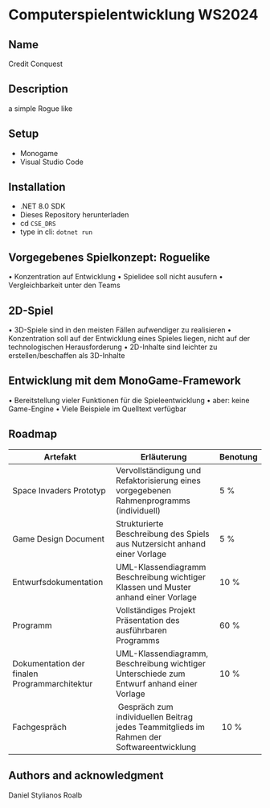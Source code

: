 # Computerspielentwicklung WS2024

## Name
Credit Conquest

## Description
a simple Rogue like

## Setup
- Monogame
- Visual Studio Code

## Installation
- .NET 8.0 SDK
- Dieses Repository herunterladen
- cd `CSE_DRS`
- type in cli: `dotnet run`

## Vorgegebenes Spielkonzept: Roguelike
• Konzentration auf Entwicklung
• Spielidee soll nicht ausufern
• Vergleichbarkeit unter den Teams
## 2D-Spiel
• 3D-Spiele sind in den meisten Fällen aufwendiger zu realisieren
• Konzentration soll auf der Entwicklung eines Spieles liegen, nicht auf der
technologischen Herausforderung
• 2D-Inhalte sind leichter zu erstellen/beschaffen als 3D-Inhalte
## Entwicklung mit dem MonoGame-Framework
• Bereitstellung vieler Funktionen für die Spieleentwicklung
• aber: keine Game-Engine
• Viele Beispiele im Quelltext verfügbar

## Roadmap
| Artefakt | Erläuterung | Benotung |
|----------|----------|----------|
| Space Invaders Prototyp | Vervollständigung und Refaktorisierung eines vorgegebenen Rahmenprogramms (individuell) | 5 % |
| Game Design Document | Strukturierte Beschreibung des Spiels aus Nutzersicht anhand einer Vorlage | 5 % |
| Entwurfsdokumentation | UML-Klassendiagramm Beschreibung wichtiger Klassen und Muster anhand einer Vorlage | 10 % |
| Programm | Vollständiges Projekt Präsentation des ausführbaren Programms | 60 % |
| Dokumentation der finalen Programmarchitektur | UML-Klassendiagramm, Beschreibung wichtiger Unterschiede zum Entwurf anhand einer Vorlage | 10 % |
| Fachgespräch | Gespräch zum individuellen Beitrag jedes Teammitglieds im Rahmen der Softwareentwicklung | 10 % |
 

## Authors and acknowledgment
Daniel
Stylianos 
Roalb

